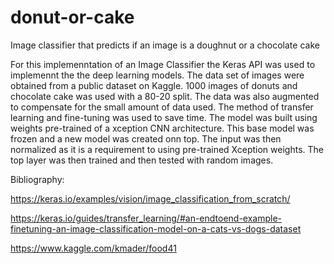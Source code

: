 # donut-or-cake
Image classifier that predicts if an image is a doughnut or a chocolate cake

For this implemenntation of an Image Classifier the Keras API was used to implemennt the the deep learning models.
The data set of images were obtained from a public dataset on Kaggle. 1000 images of donuts and chocolate cake was used with a 80-20 split.
The data was also augmented to compensate for the small amount of data used.
The method of transfer learning and fine-tuning was used to save time. The model was built using weights pre-trained of a xception CNN architecture.
This base model was frozen and a new model was created onn top.
The input was then normalized as it is a requirement to using pre-trained Xception weights.
The top layer was then trained and then tested with random images.

Bibliography:

  https://keras.io/examples/vision/image_classification_from_scratch/
  
  https://keras.io/guides/transfer_learning/#an-endtoend-example-finetuning-an-image-classification-model-on-a-cats-vs-dogs-dataset
  
  https://www.kaggle.com/kmader/food41
